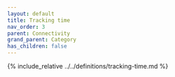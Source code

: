 ```yaml
---
layout: default
title: Tracking time
nav_order: 3
parent: Connectivity
grand_parent: Category
has_children: false
---
```

{% include_relative ../../definitions/tracking-time.md %}
